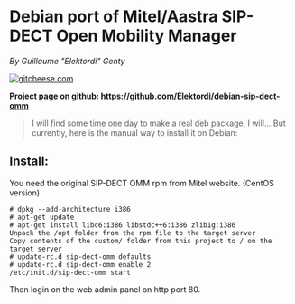 # Debian port of Mitel/Aastra SIP-DECT Open Mobility Manager

*By Guillaume "Elektordi" Genty*

[![gitcheese.com](https://s3.amazonaws.com/gitcheese-ui-master/images/badge.svg)](https://www.gitcheese.com/donate/users/1229473/repos/48825306)

**Project page on github: https://github.com/Elektordi/debian-sip-dect-omm**

> I will find some time one day to make a real deb package, I will...
> But currently, here is the manual way to install it on Debian:

## Install:

You need the original SIP-DECT OMM rpm from Mitel website. (CentOS version)

    # dpkg --add-architecture i386
    # apt-get update
    # apt-get install libc6:i386 libstdc++6:i386 zlib1g:i386
    Unpack the /opt folder from the rpm file to the target server
    Copy contents of the custom/ folder from this project to / on the target server
    # update-rc.d sip-dect-omm defaults
    # update-rc.d sip-dect-omm enable 2
    /etc/init.d/sip-dect-omm start

Then login on the web admin panel on http port 80.

